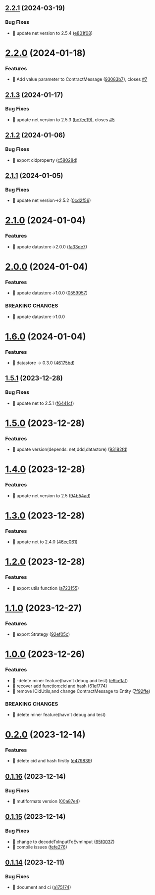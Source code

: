 

## [2.2.1](https://github.com/unipackage/filecoin/compare/v2.2.0...v2.2.1) (2024-03-19)


### Bug Fixes

* 🐛 update net version to 2.5.4 ([e801f08](https://github.com/unipackage/filecoin/commit/e801f081ca3efadd6ccbcd4ff73b0c19f4940b72))

# [2.2.0](https://github.com/unipackage/filecoin/compare/v2.1.3...v2.2.0) (2024-01-18)


### Features

* 🎸 Add value parameter to ContractMessage ([93083b7](https://github.com/unipackage/filecoin/commit/93083b77c9b309190d0758583f85f70166f9f043)), closes [#7](https://github.com/unipackage/filecoin/issues/7)

## [2.1.3](https://github.com/unipackage/filecoin/compare/v2.1.2...v2.1.3) (2024-01-17)


### Bug Fixes

* 🐛 update net version to 2.5.3 ([bc7ee19](https://github.com/unipackage/filecoin/commit/bc7ee19a8cf47eb6ad79f4e48472e5073ec241ff)), closes [#5](https://github.com/unipackage/filecoin/issues/5)

## [2.1.2](https://github.com/unipackage/filecoin/compare/v2.1.1...v2.1.2) (2024-01-06)


### Bug Fixes

* 🐛 export cidproperty ([c58028d](https://github.com/unipackage/filecoin/commit/c58028dc0c767609e8ff2363a0accfaca7fde57c))

## [2.1.1](https://github.com/unipackage/filecoin/compare/v2.1.0...v2.1.1) (2024-01-05)


### Bug Fixes

* 🐛 update net version->2.5.2 ([0cd2f56](https://github.com/unipackage/filecoin/commit/0cd2f5654712538bb6cc55fe679599c88ab67062))

# [2.1.0](https://github.com/unipackage/filecoin/compare/v2.0.0...v2.1.0) (2024-01-04)


### Features

* 🎸 update datastore->2.0.0 ([fa33de7](https://github.com/unipackage/filecoin/commit/fa33de7e332a5a415809d6b3b69d4ffc11dd48db))

# [2.0.0](https://github.com/unipackage/filecoin/compare/v1.6.0...v2.0.0) (2024-01-04)


### Features

* 🎸 update datastore->1.0.0 ([0559957](https://github.com/unipackage/filecoin/commit/055995790cb444022881e05c7bcf29ee68e698e0))


### BREAKING CHANGES

* 🧨 update datastore->1.0.0

# [1.6.0](https://github.com/unipackage/filecoin/compare/v1.5.1...v1.6.0) (2024-01-04)


### Features

* 🎸 datastore -> 0.3.0 ([46175bd](https://github.com/unipackage/filecoin/commit/46175bd6f4b35c2d2c184b116d068fc646bc4b1c))

## [1.5.1](https://github.com/unipackage/filecoin/compare/v1.5.0...v1.5.1) (2023-12-28)


### Bug Fixes

* 🐛 update net to 2.5.1 ([f6441cf](https://github.com/unipackage/filecoin/commit/f6441cf82b7286dd1df6482ec97fca35d52ec4ec))

# [1.5.0](https://github.com/unipackage/filecoin/compare/v1.4.0...v1.5.0) (2023-12-28)


### Features

* 🎸 update version(depends: net,ddd,datastore) ([93182fd](https://github.com/unipackage/filecoin/commit/93182fdeb0adf0681f89b7bae0ead0015a14a084))

# [1.4.0](https://github.com/unipackage/filecoin/compare/v1.3.0...v1.4.0) (2023-12-28)


### Features

* 🎸 update net version to 2.5 ([94b54ad](https://github.com/unipackage/filecoin/commit/94b54add2b9631fe6f124e2312158986d989d24e))

# [1.3.0](https://github.com/unipackage/filecoin/compare/v1.2.0...v1.3.0) (2023-12-28)


### Features

* 🎸 update net to 2.4.0 ([46ee061](https://github.com/unipackage/filecoin/commit/46ee0611b268ce7253db0d62e099192274e57f7e))

# [1.2.0](https://github.com/unipackage/filecoin/compare/v1.1.0...v1.2.0) (2023-12-28)


### Features

* 🎸 export utils function ([a723155](https://github.com/unipackage/filecoin/commit/a723155d4dda51c3620374b26a056c4c43a33b5f))

# [1.1.0](https://github.com/unipackage/filecoin/compare/v1.0.0...v1.1.0) (2023-12-27)


### Features

* 🎸 export Strategy ([92ef05c](https://github.com/unipackage/filecoin/commit/92ef05c43710136db59240ae2239f6e103685f27))

# [1.0.0](https://github.com/unipackage/filecoin/compare/v0.2.0...v1.0.0) (2023-12-26)


### Features

* 🎸 -delete  miner feature(havn't debug and test) ([e9ce1af](https://github.com/unipackage/filecoin/commit/e9ce1afaf9414a9ba5f1adb345365b43007c1663))
* 🎸 recover add function:cid and hash ([61ef774](https://github.com/unipackage/filecoin/commit/61ef774e22f5962d9860656ffbc9a6fe2200b2ca))
* 🎸 remove ICidUtils,and change ContractMessage to Entity ([7f92ffe](https://github.com/unipackage/filecoin/commit/7f92ffe0b2091a2cebcb068e4afd3bf9cf03e53a))


### BREAKING CHANGES

* 🧨 delete  miner feature(havn't debug and test)

# [0.2.0](https://github.com/unipackage/filecoin/compare/v0.1.16...v0.2.0) (2023-12-14)


### Features

* 🎸 delete cid and hash firstly ([e479839](https://github.com/unipackage/filecoin/commit/e479839d2aef9c692cde6b6c87334917c651d615))

## [0.1.16](https://github.com/unipackage/filecoin/compare/v0.1.15...v0.1.16) (2023-12-14)


### Bug Fixes

* 🐛 mutiformats version ([00a87e4](https://github.com/unipackage/filecoin/commit/00a87e4b98724157546fe7c53d96a6527141d0f1))

## [0.1.15](https://github.com/unipackage/filecoin/compare/v0.1.14...v0.1.15) (2023-12-14)


### Bug Fixes

* 🐛 change to decodeTxInputToEvmInput ([65f0037](https://github.com/unipackage/filecoin/commit/65f003752059b963d5f17558aed472124d7239ff))
* 🐛 compile issues ([fefe276](https://github.com/unipackage/filecoin/commit/fefe276ec702d09d772971746e37d3f936910144))

## [0.1.14](https://github.com/unipackage/filecoin/compare/v0.1.9...v0.1.14) (2023-12-11)


### Bug Fixes

* 🐛 document and ci ([a175174](https://github.com/unipackage/filecoin/commit/a1751741d49217d15ad4ccb709db34046161fb91))

